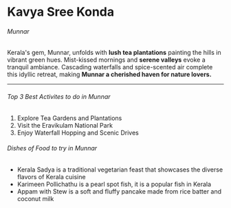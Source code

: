 # Kavya Sree Konda

###### Munnar

Kerala's gem, Munnar, unfolds with **lush tea plantations** painting the hills in vibrant green hues. Mist-kissed mornings and **serene valleys** evoke a tranquil ambiance. Cascading waterfalls and spice-scented air complete this idyllic retreat, making **Munnar a cherished haven for nature lovers.**

__________

###### Top 3 Best Activites to do in Munnar 

1. Explore Tea Gardens and Plantations
2. Visit the Eravikulam National Park
3. Enjoy Waterfall Hopping and Scenic Drives

###### Dishes of Food to try in Munnar

*  Kerala Sadya is a traditional vegetarian feast that showcases the diverse flavors of Kerala cuisine
*  Karimeen Pollichathu is a pearl spot fish, it is a popular fish in Kerala
*  Appam with Stew is a soft and fluffy pancake made from rice batter and coconut milk